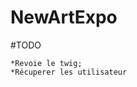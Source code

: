 NewArtExpo
=================================================================================

#TODO

	*Revoie le twig;
	*Récuperer les utilisateur